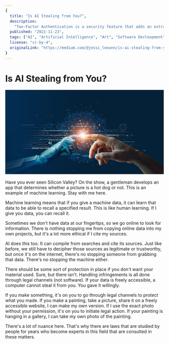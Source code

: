 ```yaml
---
{
  title: "Is AI Stealing from You?",
  description: 
    "Two-Factor Authentication is a security feature that adds an extra layer of protection to your online accounts.",
  published: "2021-11-23",
  tags: ["AI", "Artificial Intelligence", "Art", "Software Devleopment", "opinion"],
  license: "cc-by-4",
  originalLink: "https://medium.com/@jessi_leeann/is-ai-stealing-from-you-14239d8a1228"
}
---
```


# Is AI Stealing from You?

![](./1*qVOXOZ07u5b1ESvM4yfxyg.jpg)

Have you ever seen Silicon Valley? On the show, a gentleman develops an app that determines whether a picture is a hot dog or not. This is an example of machine learning. Stay with me here.

Machine learning means that if you give a machine data, it can learn that data to be able to recall a specified result. This is like human learning. If I give you data, you can recall it.

Sometimes we don't have data at our fingertips, so we go online to look for information. There is nothing stopping me from copying online data into my own projects, but it's a lot more ethical if I cite my sources.

AI does this too. It can compile from searches and cite its sources. Just like before, we still have to decipher those sources as legitimate or trustworthy, but once it's on the internet, there's no stopping someone from grabbing that data. There's no stopping the machine either.

There should be some sort of protection in place if you don't want your material used. Sure, but there isn't. Handling infringements is all done through legal channels (not software). If your data is freely accessible, a computer cannot steal it from you. You gave it willingly.

If you make something, it's on you to go through legal channels to protect what you made. If you make a painting, take a picture, share it on a freely accessible website, I can make my own version. If I use the exact photo without your permission, it's on you to initiate legal action. If your painting is hanging in a gallery, I can take my own photo of the painting.

There's a lot of nuance here. That's why there are laws that are studied by people for years who become experts in this field that are consulted in these matters.
